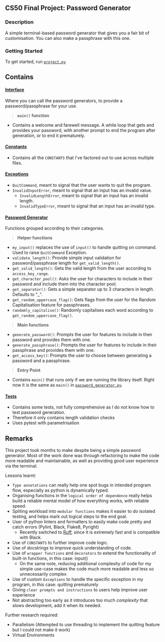 ## CS50 Final Project: Password Generator

### Description
A simple terminal-based password generator that gives you a fair bit of customisation. You can also make a passphrase with this one.

### Getting Started
To get started, run [`project.py`](project.py)

## Contains
#### [**Interface**](project.py)
Where you can call the password generators, to provide a password/passphrase for your use.

> **`main()` function**
- Contains a welcome and farewell message. A while loop that gets and provides your password, with another prompt to end the program after generation, or to end it prematurely.

#### [**Constants**](constants.py)
- Contains all the `CONSTANTS` that I've factored out to use across multiple files.

#### [**Exceptions**](exceptions.py)
- `QuitCommand`, meant to signal that the user wants to quit the program.
- `InvalidInputError`, meant to signal that an input has an invalid value.
    - `InvalidLengthError`, meant to signal that an input has an invalid length.
    - `InvalidTypeError`, meant to signal that an input has an invalid type.

#### [**Password Generator**](password_generation.py)
Functions grouped according to their categories.

> **Helper functions**
- `my_input()` replaces the use of `input()` to handle quitting on command. Used to raise `QuitCommand` Exception.
- `validate_length()`: Provide simple input validation for password/passphrase length for `get_valid_length()`.
- `get_valid_length()`: Gets the valid length from the user according to `access_key_range`.
- `get_character_pool()`: Asks the user for characters to include in their password and include them into the character pool.
- `get_separator()`: Gets a simple separator up to 3 characters in length. Defaults to "_".
- `get_random_uppercase_flag()`: Gets flags from the user for the Random Capitalisation feature for passphrases.
- `randomly_capitalise()`: Randomly capitalises each word according to `get_random_uppercase_flag()`.

> **Main functions**
- `generate_password()`: Prompts the user for features to include in their password and provides them with one.
- `generate_passphrase()`: Prompts the user for features to include in their passphrase and provides them with one.
- `get_access_key()`: Prompts the user to choose between generating a password and a passphrase.

> **Entry Point**
- Contains `main()` that runs only if we are running the library itself. Right now it is the same as `main()` in [`password_generator.py`](password_generation.py).

#### [**Tests**](test_password_generation.py)
- Contains some tests, not fully comprehensive as I do not know how to test password generation.
- Therefore it only contains length validation checks
- Uses pytest with parametrisation

## Remarks
This project took months to make despite being a simple password generator. Most of the work done was through refactoring to make the code more readable and maintainable, as well as providing good user experience via the terminal.

Lessons learnt:
- `Type annotations` can really help one spot bugs in intended program flow, especially as python is dynamically typed.
- Organising functions in the `logical order of dependence` really helps build a reliable mental model of how everything works, with reliable speed.
- Spliting workload into `modular functions` makes it easier to do isolated testing, and helps mark out logical steps to the end goal.
- User of python linters and formatters to easily make code pretty and catch errors (Pylint, Black, Flake8, Pyright)
    - Recently switched to [Ruff](https://github.com/astral-sh/ruff), since it is extremely fast and is compatible with Black.
- Use of `CONSTANTS` to further improve code logic.
- Use of docstrings to improve quick understanding of code.
- Use of `wrapper functions` and `decorators` to extend the functionality of built-in functions, in this case: input()
    - On the same note, reducing additional complexity of code for my simple use-case makes the code much more readable and less so unnecessarily complex
- Use of custom `Exceptions` to handle the specific exception in my program, in this case: quitting prematurely
- Giving `clear prompts and instructions` to users help improve user experience
- Not abstracting too early as it introduces too much *complexity* that slows development, add it when its needed.

Further research required:
- Parallelism  (Attempted to use threading to implement the quitting feature but I could not make it work)
- Virtual Environments
